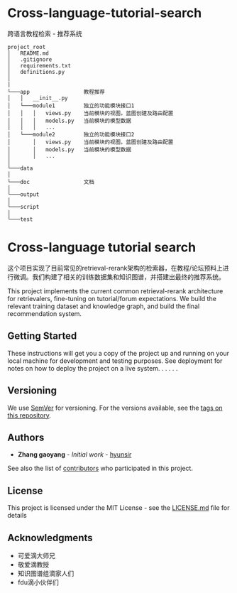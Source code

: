 # Cross-language-tutorial-search
跨语言教程检索 - 推荐系统

```
project_root            
│   README.md           
│   .gitignore          
│   requirements.txt    
│   definitions.py      
│                       
|
└───app                 教程推荐
│   │   __init__.py     
│   └───module1         独立的功能模块接口1
│   │   │   views.py    当前模块的视图，蓝图创建及路由配置
│   │   │   models.py   当前模块的模型数据
│   │   │   ...
│   └───module2         独立的功能模块接口2
│       │   views.py    当前模块的视图，蓝图创建及路由配置
│       │   models.py   当前模块的模型数据
│       │   ...
│
└───data                
│
└───doc                 文档
│
└───output              
│
└───script              
│
└───test                
```



# Cross-language tutorial search

这个项目实现了目前常见的retrieval-rerank架构的检索器，在教程/论坛预料上进行微调。我们构建了相关的训练数据集和知识图谱，并搭建出最终的推荐系统。

This project implements the current common retrieval-rerank architecture for retrievalers, fine-tuning on tutorial/forum expectations. We build the relevant training dataset and knowledge graph, and build the final recommendation system.

## Getting Started

These instructions will get you a copy of the project up and running on your local machine for development and testing purposes. See deployment for notes on how to deploy the project on a live system.
.
.
.
.
.

[//]: # (### Prerequisites)

[//]: # ()
[//]: # (What things you need to install the software and how to install them)

[//]: # ()
[//]: # (```)

[//]: # (Give examples)

[//]: # (```)

[//]: # ()
[//]: # (### Installing)

[//]: # ()
[//]: # (A step by step series of examples that tell you how to get a development env running)

[//]: # ()
[//]: # (Say what the step will be)

[//]: # ()
[//]: # (```)

[//]: # (Give the example)

[//]: # (```)

[//]: # ()
[//]: # (And repeat)

[//]: # ()
[//]: # (```)

[//]: # (until finished)

[//]: # (```)

[//]: # ()
[//]: # (End with an example of getting some data out of the system or using it for a little demo)

[//]: # ()
[//]: # (## Running the tests)

[//]: # ()
[//]: # (Explain how to run the automated tests for this system)

[//]: # ()
[//]: # (### Break down into end to end tests)

[//]: # ()
[//]: # (Explain what these tests test and why)

[//]: # ()
[//]: # (```)

[//]: # (Give an example)

[//]: # (```)

[//]: # ()
[//]: # (### And coding style tests)

[//]: # ()
[//]: # (Explain what these tests test and why)

[//]: # ()
[//]: # (```)

[//]: # (Give an example)

[//]: # (```)

[//]: # ()
[//]: # (## Deployment)

[//]: # ()
[//]: # (Add additional notes about how to deploy this on a live system)

[//]: # ()
[//]: # (## Built With)

[//]: # ()
[//]: # (* [Dropwizard]&#40;http://www.dropwizard.io/1.0.2/docs/&#41; - The web framework used)

[//]: # (* [Maven]&#40;https://maven.apache.org/&#41; - Dependency Management)

[//]: # (* [ROME]&#40;https://rometools.github.io/rome/&#41; - Used to generate RSS Feeds)

[//]: # ()
[//]: # (## Contributing)

[//]: # ()
[//]: # (Please read [CONTRIBUTING.md]&#40;https://gist.github.com/PurpleBooth/b24679402957c63ec426&#41; for details on our code of conduct, and the process for submitting pull requests to us.)

## Versioning

We use [SemVer](http://semver.org/) for versioning. For the versions available, see the [tags on this repository](https://github.com/hyunsir/Cross-language-tutorial-search/tags).

## Authors

* **Zhang gaoyang** - *Initial work* - [hyunsir](https://github.com/hyunsir)

See also the list of [contributors](https://github.com/hyunsir/Cross-language-tutorial-search/contributors) who participated in this project.

## License

This project is licensed under the MIT License - see the [LICENSE.md](LICENSE.md) file for details

## Acknowledgments

* 可爱滴大师兄
* 敬爱滴教授
* 知识图谱组滴家人们
* fdu滴小伙伴们
